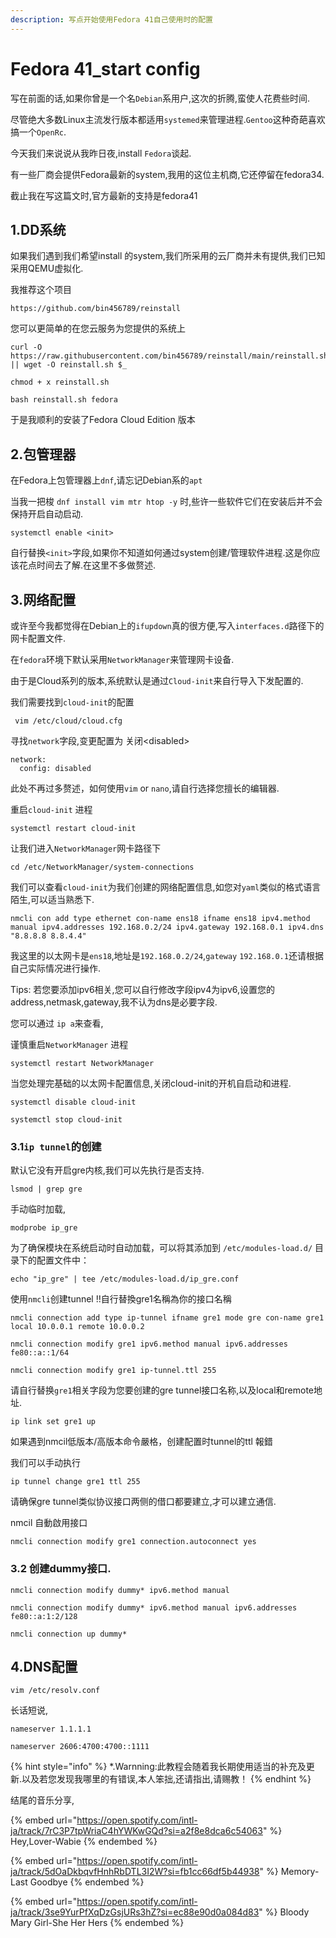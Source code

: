 ```yaml
---
description: 写点开始使用Fedora 41自己使用时的配置
---
```


# Fedora 41\_start config

写在前面的话,如果你曾是一个名`Debian`系用户,这次的折腾,蛮使人花费些时间.

尽管绝大多数Linux主流发行版本都适用`systemed`来管理进程.`Gentoo`这种奇葩喜欢搞一个`OpenRc`.

今天我们来说说从我昨日夜,install `Fedora`谈起.

有一些厂商会提供Fedora最新的system,我用的这位主机商,它还停留在fedora34.

截止我在写这篇文时,官方最新的支持是fedora41

## 1.DD系统

如果我们遇到我们希望install 的system,我们所采用的云厂商并未有提供,我们已知采用QEMU虚拟化.

我推荐这个项目

```
https://github.com/bin456789/reinstall
```

您可以更简单的在您云服务为您提供的系统上

```
curl -O https://raw.githubusercontent.com/bin456789/reinstall/main/reinstall.sh || wget -O reinstall.sh $_
```

```
chmod + x reinstall.sh
```

```
bash reinstall.sh fedora
```

于是我顺利的安装了Fedora Cloud Edition 版本

## 2.包管理器

在Fedora上包管理器上`dnf`,请忘记Debian系的`apt`

当我一把梭 `dnf install vim mtr htop -y` 时,些许一些软件它们在安装后并不会保持开启自动启动.

```
systemctl enable <init>
```

自行替换`<init>`字段,如果你不知道如何通过system创建/管理软件进程.这是你应该花点时间去了解.在这里不多做赘述.

## 3.网络配置

或许至今我都觉得在Debian上的`ifupdown`真的很方便,写入`interfaces.d`路径下的网卡配置文件.

在`fedora`环境下默认采用`NetworkManager`来管理网卡设备.

由于是Cloud系列的版本,系统默认是通过`Cloud-init`来自行导入下发配置的.

我们需要找到`cloud-init`的配置

```
 vim /etc/cloud/cloud.cfg
```

寻找`network`字段,变更配置为 关闭\<disabled>

```
network:
  config: disabled
```

此处不再过多赘述，如何使用`vim` or `nano`,请自行选择您擅长的编辑器.

重启`cloud-init` 进程

```
systemctl restart cloud-init
```

让我们进入`NetworkManager`网卡路径下

```
cd /etc/NetworkManager/system-connections
```

我们可以查看`cloud-init`为我们创建的网络配置信息,如您对`yaml`类似的格式语言陌生,可以适当熟悉下.

```
nmcli con add type ethernet con-name ens18 ifname ens18 ipv4.method manual ipv4.addresses 192.168.0.2/24 ipv4.gateway 192.168.0.1 ipv4.dns "8.8.8.8 8.8.4.4"
```

我这里的以太网卡是`ens18`,地址是`192.168.0.2/24`,`gateway` `192.168.0.1`还请根据自己实际情况进行操作.

Tips: 若您要添加ipv6相关,您可以自行修改字段ipv4为ipv6,设置您的address,netmask,gateway,我不认为dns是必要字段.

您可以通过 `ip a`来查看,

谨慎重启`NetworkManager` 进程

```
systemctl restart NetworkManager
```

当您处理完基础的以太网卡配置信息,关闭cloud-init的开机自启动和进程.

```
systemctl disable cloud-init
```

```
systemctl stop cloud-init
```

### 3.1`ip tunnel`的创建

默认它没有开启gre内核,我们可以先执行是否支持.

```
lsmod | grep gre
```

手动临时加载,

```
modprobe ip_gre
```

为了确保模块在系统启动时自动加载，可以将其添加到 `/etc/modules-load.d/` 目录下的配置文件中：

```
echo "ip_gre" | tee /etc/modules-load.d/ip_gre.conf
```

使用`nmcli`创建tunnel   !!自行替換gre1名稱為你的接口名稱

```
nmcli connection add type ip-tunnel ifname gre1 mode gre con-name gre1 local 10.0.0.1 remote 10.0.0.2
```

```
nmcli connection modify gre1 ipv6.method manual ipv6.addresses fe80::a::1/64
```

```
nmcli connection modify gre1 ip-tunnel.ttl 255
```

请自行替换`gre1`相关字段为您要创建的gre tunnel接口名称,以及local和remote地址.

```
ip link set gre1 up
```

如果遇到nmcil低版本/高版本命令嚴格，创建配置时tunnel的ttl 報錯

我们可以手动执行

```
ip tunnel change gre1 ttl 255
```

请确保gre tunnel类似协议接口两侧的借口都要建立,才可以建立通信.

nmcil 自動啟用接口

```
nmcli connection modify gre1 connection.autoconnect yes
```

### 3.2 创建dummy接口.

```
nmcli connection modify dummy* ipv6.method manual
```

```
nmcli connection modify dummy* ipv6.method manual ipv6.addresses fe80::a:1:2/128
```

```
nmcli connection up dummy*
```

## 4.DNS配置

```
vim /etc/resolv.conf 
```

长话短说,

```
nameserver 1.1.1.1
```

```
nameserver 2606:4700:4700::1111
```



{% hint style="info" %}
\*.Warnning:此教程会随着我长期使用适当的补充及更新.以及若您发现我哪里的有错误,本人笨拙,还请指出,请赐教！
{% endhint %}



结尾的音乐分享,

{% embed url="https://open.spotify.com/intl-ja/track/7rC3P7tpWriaC4hYWKwGQd?si=a2f8e8dca6c54063" %}
Hey,Lover-Wabie
{% endembed %}



{% embed url="https://open.spotify.com/intl-ja/track/5dOaDkbqvfHnhRbDTL3I2W?si=fb1cc66df5b44938" %}
Memory-Last Goodbye
{% endembed %}



{% embed url="https://open.spotify.com/intl-ja/track/3se9YurPfXqDzGsjURs3hZ?si=ec88e90d0a084d83" %}
Bloody Mary Girl-She Her Hers
{% endembed %}

